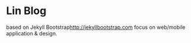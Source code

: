# Lin Blog

based on Jekyll Bootstrap<http://jekyllbootstrap.com>
focus on web/mobile application & design.

